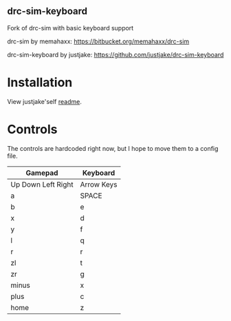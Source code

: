 drc-sim-keyboard
---

Fork of drc-sim with basic keyboard support

drc-sim by memahaxx: https://bitbucket.org/memahaxx/drc-sim

drc-sim-keyboard by justjake: https://github.com/justjake/drc-sim-keyboard

# Installation

View justjake'self [readme](https://github.com/justjake/drc-sim-keyboard/blob/master/README.md).

# Controls

The controls are hardcoded right now,  but I hope to move them to a config file.

| Gamepad | Keyboard |
| ------- | -------- |
| Up Down Left Right | Arrow Keys |
| a       | SPACE    |
| b       | e        |
| x       | d        |
| y       | f        |
| l       | q        |
| r       | r        |
| zl      | t        |
| zr      | g        |
| minus   | x        |
| plus    | c        |
| home    | z        |
